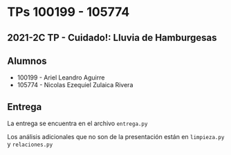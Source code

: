 # TPs 100199 - 105774

## 2021-2C TP - Cuidado!: Lluvia de Hamburgesas

## Alumnos

- 100199 - Ariel Leandro Aguirre
- 105774 - Nicolas Ezequiel Zulaica Rivera

## Entrega

La entrega se encuentra en el archivo `entrega.py`

Los análisis adicionales que no son de la presentación están en `limpieza.py` y `relaciones.py`
